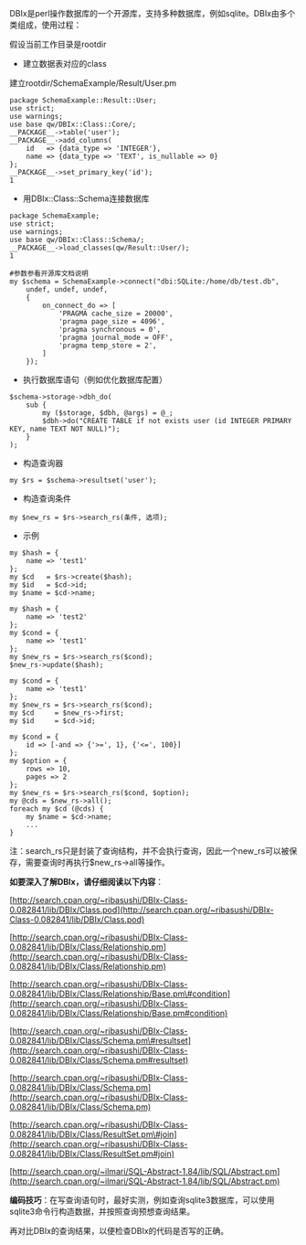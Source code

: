 DBIx是perl操作数据库的一个开源库，支持多种数据库，例如sqlite。DBIx由多个类组成，使用过程：

假设当前工作目录是rootdir

* 建立数据表对应的class

建立rootdir/SchemaExample/Result/User.pm

```
package SchemaExample::Result::User;
use strict;
use warnings;
use base qw/DBIx::Class::Core/;
__PACKAGE__->table('user');
__PACKAGE__->add_columns(
    id   => {data_type => 'INTEGER'},
    name => {data_type => 'TEXT', is_nullable => 0}
};
__PACKAGE__->set_primary_key('id');
1
```

* 用DBIx::Class::Schema连接数据库

```
package SchemaExample;
use strict;
use warnings;
use base qw/DBIx::Class::Schema/;
__PACKAGE__->load_classes(qw/Result::User/);
1

#参数参看开源库文档说明
my $schema = SchemaExample->connect("dbi:SQLite:/home/db/test.db",
    undef, undef, undef,
    {
        on_connect_do => [
            'PRAGMA cache_size = 20000',
            'pragma page_size = 4096',
            'pragma synchronous = 0',
            'pragma journal_mode = OFF',
            'pragma temp_store = 2',
        ]
    });
```

* 执行数据库语句（例如优化数据库配置）

```
$schema->storage->dbh_do(
    sub {
        my ($storage, $dbh, @args) = @_;
        $dbh->do("CREATE TABLE if not exists user (id INTEGER PRIMARY KEY, name TEXT NOT NULL)");
    }
);
```

* 构造查询器

```
my $rs = $schema->resultset('user');
```

* 构造查询条件

```
my $new_rs = $rs->search_rs(条件, 选项);
```

* 示例

```
my $hash = {
    name => 'test1'
};
my $cd   = $rs->create($hash);
my $id   = $cd->id;
my $name = $cd->name;
```

```
my $hash = {
    name => 'test2'
};
my $cond = {
    name => 'test1'
};
my $new_rs = $rs->search_rs($cond);
$new_rs->update($hash);
```

```
my $cond = {
    name => 'test1'
};
my $new_rs = $rs->search_rs($cond);
my $cd     = $new_rs->first;
my $id     = $cd->id;
```

```
my $cond = {
    id => [-and => {'>=', 1}, {'<=', 100}]
};
my $option = {
    rows => 10,
    pages => 2
};
my $new_rs = $rs->search_rs($cond, $option);
my @cds = $new_rs->all();
foreach my $cd (@cds) {
    my $name = $cd->name;
    ...
}
```

注：search\_rs只是封装了查询结构，并不会执行查询，因此一个new\_rs可以被保存，需要查询时再执行$new\_rs-&gt;all等操作。

**如要深入了解DBIx，请仔细阅读以下内容**：

[http://search.cpan.org/~ribasushi/DBIx-Class-0.082841/lib/DBIx/Class.pod](http://search.cpan.org/~ribasushi/DBIx-Class-0.082841/lib/DBIx/Class.pod)

[http://search.cpan.org/~ribasushi/DBIx-Class-0.082841/lib/DBIx/Class/Relationship.pm](http://search.cpan.org/~ribasushi/DBIx-Class-0.082841/lib/DBIx/Class/Relationship.pm)

[http://search.cpan.org/~ribasushi/DBIx-Class-0.082841/lib/DBIx/Class/Relationship/Base.pm\#condition](http://search.cpan.org/~ribasushi/DBIx-Class-0.082841/lib/DBIx/Class/Relationship/Base.pm#condition)

[http://search.cpan.org/~ribasushi/DBIx-Class-0.082841/lib/DBIx/Class/Schema.pm\#resultset](http://search.cpan.org/~ribasushi/DBIx-Class-0.082841/lib/DBIx/Class/Schema.pm#resultset)

[http://search.cpan.org/~ribasushi/DBIx-Class-0.082841/lib/DBIx/Class/Schema.pm](http://search.cpan.org/~ribasushi/DBIx-Class-0.082841/lib/DBIx/Class/Schema.pm)

[http://search.cpan.org/~ribasushi/DBIx-Class-0.082841/lib/DBIx/Class/ResultSet.pm\#join](http://search.cpan.org/~ribasushi/DBIx-Class-0.082841/lib/DBIx/Class/ResultSet.pm#join)

[http://search.cpan.org/~ilmari/SQL-Abstract-1.84/lib/SQL/Abstract.pm](http://search.cpan.org/~ilmari/SQL-Abstract-1.84/lib/SQL/Abstract.pm)

**编码技巧**：在写查询语句时，最好实测，例如查询sqlite3数据库，可以使用sqlite3命令行构造数据，并按照查询预想查询结果。

再对比DBIx的查询结果，以便检查DBIx的代码是否写的正确。

